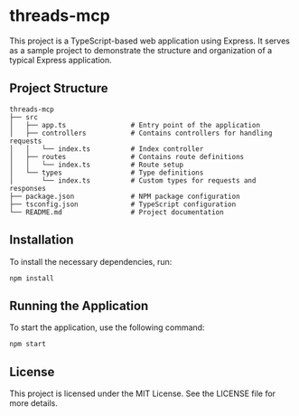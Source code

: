 # threads-mcp

This project is a TypeScript-based web application using Express. It serves as a sample project to demonstrate the structure and organization of a typical Express application.

## Project Structure

```
threads-mcp
├── src
│   ├── app.ts                # Entry point of the application
│   ├── controllers           # Contains controllers for handling requests
│   │   └── index.ts          # Index controller
│   ├── routes                # Contains route definitions
│   │   └── index.ts          # Route setup
│   └── types                 # Type definitions
│       └── index.ts          # Custom types for requests and responses
├── package.json              # NPM package configuration
├── tsconfig.json             # TypeScript configuration
└── README.md                 # Project documentation
```

## Installation

To install the necessary dependencies, run:

```
npm install
```

## Running the Application

To start the application, use the following command:

```
npm start
```

## License

This project is licensed under the MIT License. See the LICENSE file for more details.